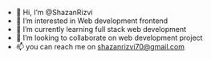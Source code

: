 - 👋 Hi, I’m @ShazanRizvi
- 👀 I’m interested in Web development frontend
- 🌱 I’m currently learning full stack web development
- 💞️ I’m looking to collaborate on web development project
- 📫 you can reach me on shazanrizvi70@gmail.com

<!---
ShazanRizvi/ShazanRizvi is a ✨ special ✨ repository because its `README.md` (this file) appears on your GitHub profile.
You can click the Preview link to take a look at your changes.
--->
